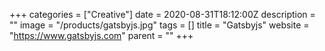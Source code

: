 +++
categories = ["Creative"]
date = 2020-08-31T18:12:00Z
description = ""
image = "/products/gatsbyjs.jpg"
tags = []
title = "Gatsbyjs"
website = "https://www.gatsbyjs.com"
parent = ""
+++
